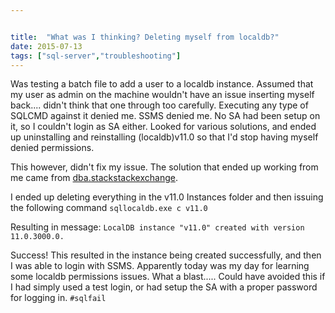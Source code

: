 ```yaml
---


title:  "What was I thinking? Deleting myself from localdb?"
date: 2015-07-13
tags: ["sql-server","troubleshooting"]
---
```


Was testing a batch file to add a user to a localdb instance. Assumed that my user as admin on the machine wouldn't have an issue inserting myself back.... didn't think that one through too carefully. Executing any type of SQLCMD against it denied me. SSMS denied me. No SA had been setup on it, so I couldn't login as SA either. Looked for various solutions, and ended up uninstalling and reinstalling (localdb)v11.0 so that I'd stop having myself denied permissions.

This however, didn't fix my issue. The solution that ended up working from me came from [dba.stackstackexchange](http://dba.stackexchange.com/questions/30383/cannot-start-sqllocaldb-instance-with-my-windows-account).

I ended up deleting everything in the v11.0 Instances folder and then issuing the following command `sqllocaldb.exe c v11.0`

Resulting in message: `LocalDB instance "v11.0" created with version 11.0.3000.0.`

Success! This resulted in the instance being created successfully, and then I was able to login with SSMS. Apparently today was my day for learning some localdb permissions issues. What a blast..... Could have avoided this if I had simply used a test login, or had setup the SA with a proper password for logging in. `#sqlfail`
